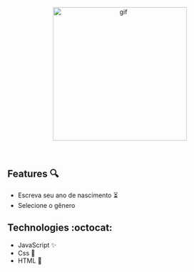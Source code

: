 <p  align="center">
<img  src="https://media.giphy.com/media/YMecnb3DRb8P4tKCJS/giphy.gif" height="300" alt="gif">
</p>
<br/>

## Features :mag:

* Escreva seu ano de nascimento :hourglass_flowing_sand:
* Selecione o gênero

## Technologies :octocat:
* JavaScript :sparkles:
* Css :nail_care:
* HTML :hammer:	
